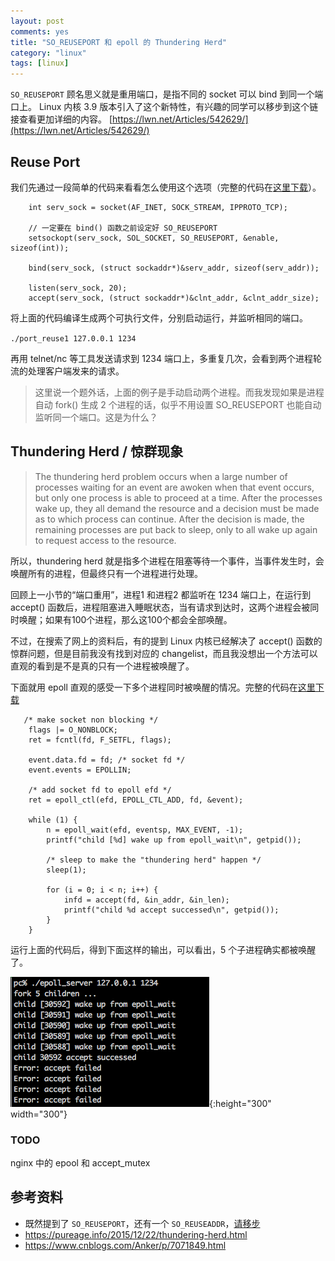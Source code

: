 ```yaml
---
layout: post
comments: yes
title: "SO_REUSEPORT 和 epoll 的 Thundering Herd"
category: "linux"
tags: [linux]
---
```


`SO_REUSEPORT` 顾名思义就是重用端口，是指不同的 socket 可以 bind 到同一个端口上。 Linux 内核 3.9 版本引入了这个新特性，有兴趣的同学可以移步到这个链接查看更加详细的内容。 [https://lwn.net/Articles/542629/](https://lwn.net/Articles/542629/)

## Reuse Port 
我们先通过一段简单的代码来看看怎么使用这个选项（完整的代码在[这里下载](/image/2018/server.c)）。

```
    int serv_sock = socket(AF_INET, SOCK_STREAM, IPPROTO_TCP);

    // 一定要在 bind() 函数之前设定好 SO_REUSEPORT
    setsockopt(serv_sock, SOL_SOCKET, SO_REUSEPORT, &enable, sizeof(int));

    bind(serv_sock, (struct sockaddr*)&serv_addr, sizeof(serv_addr));

    listen(serv_sock, 20);
    accept(serv_sock, (struct sockaddr*)&clnt_addr, &clnt_addr_size);

```

将上面的代码编译生成两个可执行文件，分别启动运行，并监听相同的端口。

`./port_reuse1 127.0.0.1 1234`

再用 telnet/nc 等工具发送请求到 1234 端口上，多重复几次，会看到两个进程轮流的处理客户端发来的请求。

> 这里说一个题外话，上面的例子是手动启动两个进程。而我发现如果是进程自动 fork() 生成 2 个进程的话，似乎不用设置 SO_REUSEPORT 也能自动监听同一个端口。这是为什么？

## Thundering Herd / 惊群现象

> The thundering herd problem occurs when a large number of processes waiting for an event are awoken when that event occurs, but only one process is able to proceed at a time. After the processes wake up, they all demand the resource and a decision must be made as to which process can continue. After the decision is made, the remaining processes are put back to sleep, only to all wake up again to request access to the resource.  

所以，thundering herd 就是指多个进程在阻塞等待一个事件，当事件发生时，会唤醒所有的进程，但最终只有一个进程进行处理。

回顾上一小节的“端口重用”，进程1 和进程2 都监听在 1234 端口上，在运行到 accept() 函数后，进程阻塞进入睡眠状态，当有请求到达时，这两个进程会被同时唤醒；如果有100个进程，那么这100个都会全部唤醒。

不过，在搜索了网上的资料后，有的提到 Linux 内核已经解决了 accept() 函数的惊群问题，但是目前我没有找到对应的 changelist，而且我没想出一个方法可以直观的看到是不是真的只有一个进程被唤醒了。

下面就用 epoll 直观的感受一下多个进程同时被唤醒的情况。完整的代码在[这里下载](/image/2018/epoll_server.c)

```
   /* make socket non blocking */
    flags |= O_NONBLOCK;
    ret = fcntl(fd, F_SETFL, flags);

    event.data.fd = fd; /* socket fd */
    event.events = EPOLLIN;

    /* add socket fd to epoll efd */
    ret = epoll_ctl(efd, EPOLL_CTL_ADD, fd, &event); 

    while (1) {
        n = epoll_wait(efd, eventsp, MAX_EVENT, -1);
        printf("child [%d] wake up from epoll_wait\n", getpid());

        /* sleep to make the "thundering herd" happen */
        sleep(1);

        for (i = 0; i < n; i++) {
            infd = accept(fd, &in_addr, &in_len);
            printf("child %d accept successed\n", getpid());
        }
    }
```

运行上面的代码后，得到下面这样的输出，可以看出，5 个子进程确实都被唤醒了。

![](image/2018/epoll.png){:height="300" width="300"}

### TODO  
nginx 中的 epool 和 accept_mutex

## 参考资料 

- 既然提到了 `SO_REUSEPORT`，还有一个 `SO_REUSEADDR`，[请移步](https://zhuanlan.zhihu.com/p/31329253)
- https://pureage.info/2015/12/22/thundering-herd.html
- https://www.cnblogs.com/Anker/p/7071849.html





